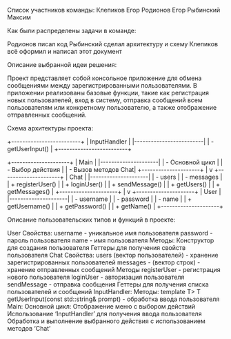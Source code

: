 Список участников команды:
Клепиков Егор
Родионов Егор 
Рыбинский Максим

Как были распределены задачи в команде:

Родионов  писал код
Рыбинский сделал архитектуру и схему 
Клепиков всё оформил и написал этот документ


Описание выбранной идеи решения:

Проект представляет собой консольное приложение для обмена сообщениями между зарегистрированными пользователями. В приложении реализованы базовые функции, такие как регистрация новых пользователей, вход в систему, отправка сообщений всем пользователям или конкретному пользователю, а также отображение отправленных сообщений.

Схема архитектуры проекта:

+-------------------------+
|      InputHandler       |
|-------------------------|
| - getUserInput<T>()     |
+-------------------------+

+---------------------+
|       Main          |
|---------------------|
| - Основной цикл     |
| - Выбор действия    |
| - Вызов методов Chat|
+---------------------+
           |
           v
+---------------------+
|        Chat         |
|---------------------|
| - users             |
| - messages          |
| + registerUser()    |
| + loginUser()       |
| + sendMessage()     |
| + getUsers()        |
| + getMessages()     |
+---------------------+
           |
           v
+---------------------+
|        User         |
|---------------------|
| - username          |
| - password          |
| - name              |
| + getUsername()     |
| + getPassword()     |
| + getName()         |
+---------------------+


Описание пользовательских типов и функций в проекте:

User
Свойства:
username - уникальное имя пользователя
password - пароль пользователя
name - имя пользователя
Методы:
Конструктор для создания пользователя
Геттеры для получения свойств пользователя
Chat
Свойства:
users (вектор пользователей) - хранение зарегистрированных пользователей
messages - (вектор строк) - хранение отправленных сообщений
Методы
registerUser - регистрация нового пользователя
loginUser - авторизация пользователя
sendMessage - отправка сообщения
Геттеры для получения списка пользователей и сообщений
InputHandler:
Методы:
template <typename> T> T getUserInput(const std::string& prompt) - обработка ввода пользователя
Main:
Основной цикл:
Отображение меню с выбором действий
Использование ‘InputHandler’ для получения ввода пользователя 
Обработка и выполнение выбранного действия с использованием методов ‘Chat’
